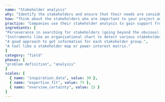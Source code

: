 ```yaml
---
name: "Stakeholder analysis"
why: "Identify the stakeholders and ensure that their needs are considered."
how: "Think about the stakeholders who are important to your project and analyse the importance and interests of each stakeholder. Define a strategy for maximising support and buy-in from your project’s most important stakeholders."
practice: "Companies use their stakeholder analysis to gain support from powerful stakeholders and to anticipate their communication strategy."
ingredients: [
"Perseverance in searching for stakeholders (going beyond the obvious), including those with a negative attitude towards your project or ideas.",
"Instruments like an organisational chart to detect various stakeholders.",
"A good approach to get information for each stakeholder group.",
"A tool like a stakeholder map or power interest matrix."
]
category: "field"
phases: [
"problem definition", "analysis"
]
scales: [
  { name: "inspiration_data", value: 30 },
  { name: "expertise_fit", value: 75 },
  { name: "overview_certainty", value: 15 }
]
---
```

